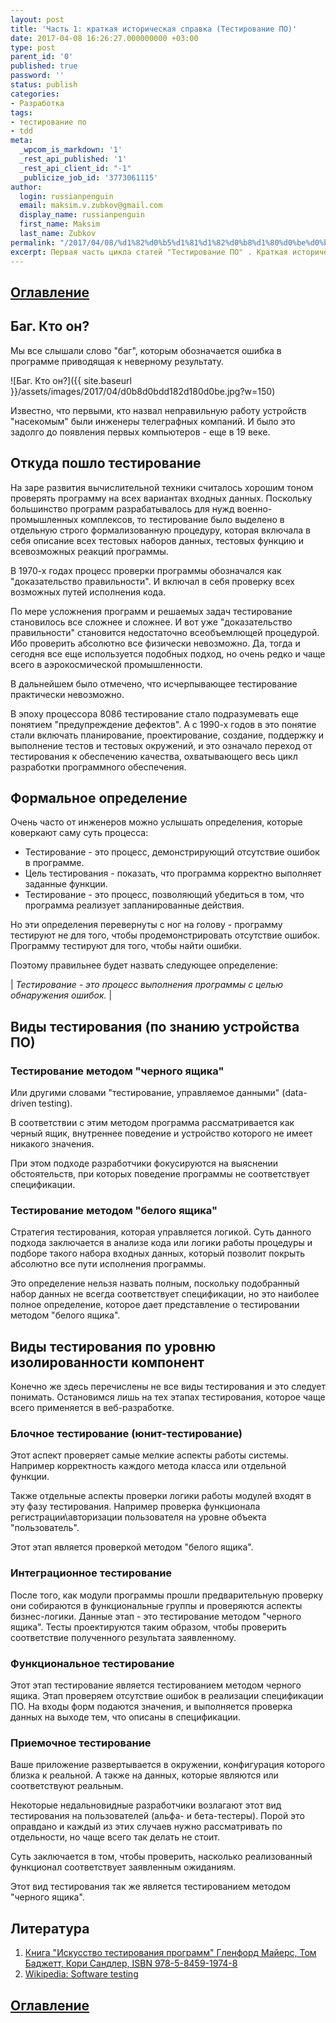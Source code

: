 ```yaml
---
layout: post
title: 'Часть 1: краткая историческая справка (Тестирование ПО)'
date: 2017-04-08 16:26:27.000000000 +03:00
type: post
parent_id: '0'
published: true
password: ''
status: publish
categories:
- Разработка
tags:
- тестирование по
- tdd
meta:
  _wpcom_is_markdown: '1'
  _rest_api_published: '1'
  _rest_api_client_id: "-1"
  _publicize_job_id: '3773061115'
author:
  login: russianpenguin
  email: maksim.v.zubkov@gmail.com
  display_name: russianpenguin
  first_name: Maksim
  last_name: Zubkov
permalink: "/2017/04/08/%d1%82%d0%b5%d1%81%d1%82%d0%b8%d1%80%d0%be%d0%b2%d0%b0%d0%bd%d0%b8%d0%b5-%d0%bf%d0%be-%d1%87%d0%b0%d1%81%d1%82%d1%8c-1/"
excerpt: Первая часть цикла статей "Тестирование ПО" . Краткая историческая справка.
---
```

## [Оглавление](http://russianpenguin.ru/%d1%82%d0%b5%d1%81%d1%82%d0%b8%d1%80%d0%be%d0%b2%d0%b0%d0%bd%d0%b8%d0%b5-%d0%bf%d0%be/)

## Баг. Кто он?

Мы все слышали слово "баг", которым обозначается ошибка в программе приводящая к неверному результату.

![Баг. Кто он?]({{ site.baseurl }}/assets/images/2017/04/d0b8d0bdd182d180d0be.jpg?w=150)

Известно, что первыми, кто назвал неправильную работу устройств "насекомым" были инженеры телеграфных компаний. И было это задолго до появления первых компьютеров - еще в 19 веке.

## Откуда пошло тестирование

На заре развития вычислительной техники считалось хорошим тоном проверять программу на всех вариантах входных данных. Поскольку большинство программ разрабатывалось для нужд военно-промышленных комплексов, то тестирование было выделено в отдельную строго формализованную процедуру, которая включала в себя описание всех тестовых наборов данных, тестовых функцию и всевозможных реакций программы.

В 1970-х годах процесс проверки программы обозначался как "доказательство правильности". И включал в себя проверку всех возможных путей исполнения кода.

По мере усложнения программ и решаемых задач тестирование становилось все сложнее и сложнее. И вот уже "доказательство правильности" становится недостаточно всеобъемлющей процедурой. Ибо проверить абсолютно все физически невозможно. Да, тогда и сегодня все еще используется подобных подход, но очень редко и чаще всего в аэрокосмической промышленности.

В дальнейшем было отмечено, что исчерпывающее тестирование практически невозможно.

В эпоху процессора 8086 тестирование стало подразумевать еще понятием "предупреждение дефектов". А с 1990-х годов в это понятие стали включать планирование, проектирование, создание, поддержку и выполнение тестов и тестовых окружений, и это означало переход от тестирования к обеспечению качества, охватывающего весь цикл разработки программного обеспечения.

## Формальное определение

Очень часто от инженеров можно услышать определения, которые коверкают саму суть процесса:

- Тестирование - это процесс, демонстрирующий отсутствие ошибок в программе.
- Цель тестирования - показать, что программа корректно выполняет заданные функции.
- Тестирование - это процесс, позволяющий убедиться в том, что программа реализует запланированные действия.

Но эти определения перевернуты с ног на голову - программу тестируют не для того, чтобы продемонстрировать отсутствие ошибок. Программу тестируют для того, чтобы найти ошибки.

Поэтому правильнее будет назвать следующее определение:

| _Тестирование_ _-_ _это_ _процесс_ _выполнения_ _программы_ _с_ _целью_ _обнаружения_ _ошибок._ |

## Виды тестирования (по знанию устройства ПО)

### Тестирование методом "черного ящика"

Или другими словами "тестирование, управляемое данными" (data-driven testing).

В соответствии с этим методом программа рассматривается как черный ящик, внутреннее поведение и устройство которого не имеет никакого значения.

При этом подходе разработчики фокусируются на выяснении обстоятельств, при которых поведение программы не соответствует спецификации.

### Тестирование методом "белого ящика"

Стратегия тестирования, которая управляется логикой. Суть данного подхода заключается в анализе кода или логики работы процедуры и подборе такого набора входных данных, который позволит покрыть абсолютно все пути исполнения программы.

Это определение нельзя назвать полным, поскольку подобранный набор данных не всегда соответствует спецификации, но это наиболее полное определение, которое дает представление о тестировании методом "белого ящика".

## Виды тестирования по уровню изолированности компонент

Конечно же здесь перечислены не все виды тестирования и это следует понимать. Остановимся лишь на тех этапах тестирования, которое чаще всего применяется в веб-разработке.

### Блочное тестирование (юнит-тестирование)

Этот аспект проверяет самые мелкие аспекты работы системы. Например корректность каждого метода класса или отдельной функции.

Также отдельные аспекты проверки логики работы модулей входят в эту фазу тестирования. Например проверка функционала регистрации\авторизации пользователя на уровне объекта "пользователь".

Этот этап является проверкой методом "белого ящика".

### Интеграционное тестирование

После того, как модули программы прошли предварительную проверку они собираются в функциональные группы и проверяются аспекты бизнес-логики. Данные этап - это тестирование методом "черного ящика". Тесты проектируются таким образом, чтобы проверить соответствие полученного результата заявленному.

### Функциональное тестирование

Этот этап тестирование является тестированием методом черного ящика. Этап проверяем отсутствие ошибок в реализации спецификации ПО. На входы форм подаются значения, и выполняется проверка данных на выходе тем, что описаны в спецификации.

### Приемочное тестирование

Ваше приложение развертывается в окружении, конфигурация которого близка к реальной. А также на данных, которые являются или соответствуют реальным.

Некоторые недальновидные разработчики возлагают этот вид тестирования на пользователей (альфа- и бета-тестеры). Порой это оправдано и каждый из этих случаев нужно рассматривать по отдельности, но чаще всего так делать не стоит.

Суть заключается в том, чтобы проверить, насколько реализованный функционал соответствует заявленным ожиданиям.

Этот вид тестирования так же является тестированием методом "черного ящика".

## Литература

1. [Книга "Искусство тестирования программ" Гленфорд Майерс, Том Баджетт, Кори Сандлер, ISBN 978-5-8459-1974-8](http://www.ozon.ru/context/detail/id/136427568/?partner=russianpenguin&from=bar)
2. [Wikipedia: Software testing](https://en.wikipedia.org/wiki/Software_testing)

## [Оглавление](http://russianpenguin.ru/%d1%82%d0%b5%d1%81%d1%82%d0%b8%d1%80%d0%be%d0%b2%d0%b0%d0%bd%d0%b8%d0%b5-%d0%bf%d0%be/)
